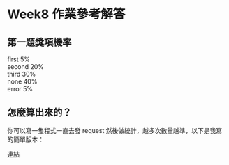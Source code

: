 # Week8 作業參考解答

## 第一題獎項機率

first 5%  
second 20%  
third 30%  
none 40%  
error 5%  

## 怎麼算出來的？

你可以寫一隻程式一直去發 request 然後做統計，越多次數量越準，以下是我寫的簡單版本：

[連結](./week8-challenge.html)
